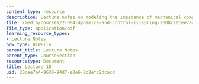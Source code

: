 ```yaml
---
content_type: resource
description: Lecture notes on modeling the impedance of mechanical components.
file: /media/courses/2-004-dynamics-and-control-ii-spring-2008/20cee7a4963094d7e0e68c2efc2dcacd_lecture_10.pdf
file_type: application/pdf
learning_resource_types:
- Lecture Notes
ocw_type: OCWFile
parent_title: Lecture Notes
parent_type: CourseSection
resourcetype: Document
title: Lecture 10
uid: 20cee7a4-9630-94d7-e0e6-8c2efc2dcacd
---
```

